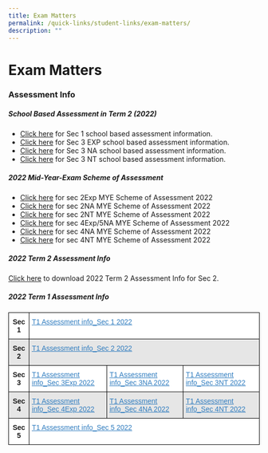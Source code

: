 ```yaml
---
title: Exam Matters
permalink: /quick-links/student-links/exam-matters/
description: ""
---
```

Exam Matters
============

### Assessment Info

##### School Based Assessment in Term 2 (2022)

*   [Click here](/files/Exam%20Matters/Letter_T2-SBA-info_Sec-1-2022.pdf) for Sec 1 school based assessment information.
*   [Click here](/files/Exam%20Matters/Letter_T2-SBA-info_Sec-3Exp-2022.pdf) for Sec 3 EXP school based assessment information.
*   [Click here](/files/Exam%20Matters/Letter_T2-SBA-info_Sec-3NA-2022.pdf) for Sec 3 NA school based assessment information.
*   [Click here](/files/Exam%20Matters/Letter_T2-SBA-info_Sec-3NT-2022.pdf) for Sec 3 NT school based assessment information.

##### 2022 Mid-Year-Exam Scheme of Assessment

*   [Click here](/files/Exam%20Matters/MYE2022SchemeofAssessment_2Exp.pdf) for sec 2Exp MYE Scheme of Assessment 2022
*   [Click here](/files/Exam%20Matters/MYE2022SchemeofAssessment_2NA.pdf) for sec 2NA MYE Scheme of Assessment 2022
*   [Click here](/files/Exam%20Matters/MYE2022SchemeofAssessment_2NT.pdf) for sec 2NT MYE Scheme of Assessment 2022
*   [Click here](/files/Exam%20Matters/MYE2022SchemeofAssessment_4E5N.pdf) for sec 4Exp/5NA MYE Scheme of Assessment 2022
*   [Click here](/files/Exam%20Matters/MYE2022SchemeofAssessment_4NA.pdf) for sec 4NA MYE Scheme of Assessment 2022
*   [Click here](/files/Exam%20Matters/MYE2022SchemeofAssessment_4NT.pdf) for sec 4NT MYE Scheme of Assessment 2022

##### 2022 Term 2 Assessment Info

[Click here](/files/Exam%20Matters/SBA_info_Sec-2_T2_2022_V2.pdf) to download 2022 Term 2 Assessment Info for Sec 2.


##### 2022 Term 1 Assessment Info


<table style="border-collapse:collapse;border-spacing:0" class="tg"><thead><tr><th style="background-color:#FFF;border-color:black;border-style:solid;border-width:1px;font-family:Arial, sans-serif;font-size:14px;font-weight:bold;overflow:hidden;padding:10px 5px;text-align:center;vertical-align:top;word-break:normal">Sec 1</th><th style="background-color:#FFF;border-color:black;border-style:solid;border-width:1px;color:#2F7CBF;font-family:Arial, sans-serif;font-size:14px;font-weight:normal;overflow:hidden;padding:10px 5px;text-align:left;text-decoration:underline;vertical-align:top;word-break:normal" colspan="3"><a href="/files/Exam%20Matters/T1-Assessment-info_Sec-1-2022.pdf"><span style="text-decoration:underline;color:#2F7CBF;background-color:transparent">T1 Assessment info_Sec 1 2022</span></a></th></tr></thead><tbody><tr><td style="background-color:#E6E6E6;border-color:black;border-style:solid;border-width:1px;font-family:Arial, sans-serif;font-size:14px;font-weight:bold;overflow:hidden;padding:10px 5px;text-align:center;vertical-align:middle;word-break:normal">Sec 2</td><td style="background-color:#E6E6E6;border-color:black;border-style:solid;border-width:1px;color:#2F7CBF;font-family:Arial, sans-serif;font-size:14px;overflow:hidden;padding:10px 5px;text-align:left;text-decoration:underline;vertical-align:top;word-break:normal" colspan="3"><a href="/files/Exam%20Matters/T1-Assessment-info_Sec-2-2022.pdf"><span style="text-decoration:underline;color:#2F7CBF;background-color:transparent">T1 Assessment info_Sec 2 2022</span></a></td></tr><tr><td style="background-color:#FFF;border-color:black;border-style:solid;border-width:1px;font-family:Arial, sans-serif;font-size:14px;font-weight:bold;overflow:hidden;padding:10px 5px;text-align:center;vertical-align:top;word-break:normal">Sec 3</td><td style="background-color:#FFF;border-color:black;border-style:solid;border-width:1px;color:#2F7CBF;font-family:Arial, sans-serif;font-size:14px;overflow:hidden;padding:10px 5px;text-align:left;text-decoration:underline;vertical-align:top;word-break:normal"><a href="/files/Exam%20Matters/T1-Assessment-info_Sec-3Exp-2022.pdf"><span style="text-decoration:underline;color:#2F7CBF;background-color:transparent">T1 Assessment info_Sec 3Exp 2022</span></a></td><td style="background-color:#FFF;border-color:black;border-style:solid;border-width:1px;color:#2F7CBF;font-family:Arial, sans-serif;font-size:14px;overflow:hidden;padding:10px 5px;text-align:left;text-decoration:underline;vertical-align:top;word-break:normal"><a href="/files/Exam%20Matters/T1-Assessment-info_Sec-3NA-2022.pdf"><span style="text-decoration:underline;color:#2F7CBF;background-color:transparent">T1 Assessment info_Sec 3NA 2022</span></a></td><td style="background-color:#FFF;border-color:black;border-style:solid;border-width:1px;color:#2F7CBF;font-family:Arial, sans-serif;font-size:14px;overflow:hidden;padding:10px 5px;text-align:left;text-decoration:underline;vertical-align:top;word-break:normal"><a href="/files/Exam%20Matters/T1-Assessment-info_Sec-3NT-2022.pdf"><span style="text-decoration:underline;color:#2F7CBF;background-color:transparent">T1 Assessment info_Sec 3NT 2022</span></a></td></tr><tr><td style="background-color:#E6E6E6;border-color:black;border-style:solid;border-width:1px;font-family:Arial, sans-serif;font-size:14px;font-weight:bold;overflow:hidden;padding:10px 5px;text-align:center;vertical-align:top;word-break:normal">Sec 4</td><td style="background-color:#E6E6E6;border-color:black;border-style:solid;border-width:1px;color:#2F7CBF;font-family:Arial, sans-serif;font-size:14px;overflow:hidden;padding:10px 5px;text-align:left;text-decoration:underline;vertical-align:top;word-break:normal"><a href="/files/Exam%20Matters/T1-Assessment-info_Sec-4Exp-2022.pdf"><span style="text-decoration:underline;color:#2F7CBF;background-color:transparent">T1 Assessment info_Sec 4Exp 2022</span></a></td><td style="background-color:#E6E6E6;border-color:black;border-style:solid;border-width:1px;color:#2F7CBF;font-family:Arial, sans-serif;font-size:14px;overflow:hidden;padding:10px 5px;text-align:left;text-decoration:underline;vertical-align:top;word-break:normal"><a href="/files/Exam%20Matters/MYE2022SchemeofAssessment_4NA.pdf"><span style="text-decoration:underline;color:#2F7CBF;background-color:transparent">T1 Assessment info_Sec 4NA 2022</span></a></td><td style="background-color:#E6E6E6;border-color:black;border-style:solid;border-width:1px;color:#2F7CBF;font-family:Arial, sans-serif;font-size:14px;overflow:hidden;padding:10px 5px;text-align:left;text-decoration:underline;vertical-align:top;word-break:normal"><a href="/files/Exam%20Matters/T1-Assessment-info_Sec-4NT-2022.pdf"><span style="text-decoration:underline;color:#2F7CBF;background-color:transparent">T1 Assessment info_Sec 4NT 2022</span></a></td></tr><tr><td style="background-color:#FFF;border-color:black;border-style:solid;border-width:1px;font-family:Arial, sans-serif;font-size:14px;font-weight:bold;overflow:hidden;padding:10px 5px;text-align:center;vertical-align:top;word-break:normal">Sec 5</td><td style="background-color:#FFF;border-color:black;border-style:solid;border-width:1px;color:#2F7CBF;font-family:Arial, sans-serif;font-size:14px;overflow:hidden;padding:10px 5px;text-align:left;text-decoration:underline;vertical-align:top;word-break:normal" colspan="3"><a href="/files/Exam%20Matters/T1-Assessment-info_Sec-5NA-2022.pdf"><span style="text-decoration:underline;color:#2F7CBF;background-color:transparent">T1 Assessment info_Sec 5 2022</span></a></td></tr></tbody></table>